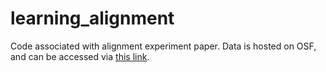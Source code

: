 # learning_alignment
Code associated with alignment experiment paper. Data is hosted on OSF, and can be accessed via <a href="https://osf.io/v8adf/?view_only=12edade933a145249cf6db17428ae474">this link</a>.
